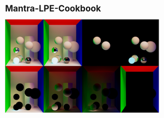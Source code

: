 # Mantra-LPE-Cookbook

![Image alt](https://github.com/alexwheezy/Mantra-LPE-Cookbook/blob/main/preview_lpe.png)
